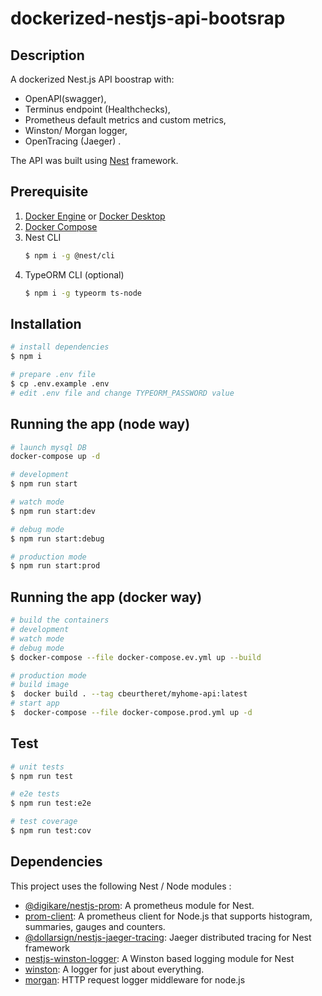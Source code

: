 # dockerized-nestjs-api-bootsrap

## Description
A dockerized Nest.js API boostrap with:
* OpenAPI(swagger),
* Terminus endpoint (Healthchecks),
* Prometheus default metrics and custom metrics,
* Winston/ Morgan logger,
* OpenTracing (Jaeger) .

The API was built using [Nest](https://github.com/nestjs/nest) framework.

## Prerequisite

1. [Docker Engine](https://docs.docker.com/engine/install/) or [Docker Desktop](https://docs.docker.com/desktop/)
1. [Docker Compose](https://docs.docker.com/compose/install/)
1.  Nest CLI 
    ```bash
    $ npm i -g @nest/cli
    ```
1.  TypeORM CLI (optional) 
    ```bash
    $ npm i -g typeorm ts-node
    ```

## Installation

```bash
# install dependencies
$ npm i

# prepare .env file
$ cp .env.example .env
# edit .env file and change TYPEORM_PASSWORD value
```

## Running the app (node way)

```bash
# launch mysql DB
docker-compose up -d

# development
$ npm run start

# watch mode
$ npm run start:dev

# debug mode
$ npm run start:debug

# production mode
$ npm run start:prod
```

## Running the app (docker way)

```bash
# build the containers
# development
# watch mode
# debug mode
$ docker-compose --file docker-compose.ev.yml up --build

# production mode
# build image
$  docker build . --tag cbeurtheret/myhome-api:latest
# start app
$  docker-compose --file docker-compose.prod.yml up -d
```

## Test

```bash
# unit tests
$ npm run test

# e2e tests
$ npm run test:e2e

# test coverage
$ npm run test:cov
```

## Dependencies

This project uses the following Nest / Node modules :
* [@digikare/nestjs-prom](https://www.npmjs.com/package/@digikare/nestjs-prom): A prometheus module for Nest.
* [prom-client](https://www.npmjs.com/package/prom-client): A prometheus client for Node.js that supports histogram, summaries, gauges and counters.
* [@dollarsign/nestjs-jaeger-tracing](https://www.npmjs.com/package/@dollarsign/nestjs-jaeger-tracing): Jaeger distributed tracing for Nest framework
* [nestjs-winston-logger](https://www.npmjs.com/package/nestjs-winston-logger): A Winston based logging module for Nest
* [winston](https://www.npmjs.com/package/winston): A logger for just about everything.
* [morgan](https://www.npmjs.com/package/morgan): HTTP request logger middleware for node.js
